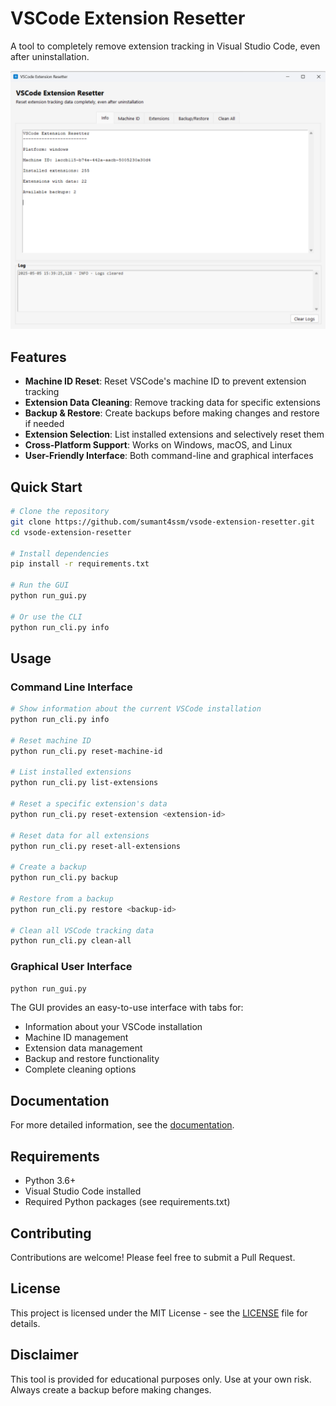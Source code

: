 # VSCode Extension Resetter

A tool to completely remove extension tracking in Visual Studio Code, even after uninstallation.

![VSCode Extension Resetter](docs/screenshot.png)

## Features

- **Machine ID Reset**: Reset VSCode's machine ID to prevent extension tracking
- **Extension Data Cleaning**: Remove tracking data for specific extensions
- **Backup & Restore**: Create backups before making changes and restore if needed
- **Extension Selection**: List installed extensions and selectively reset them
- **Cross-Platform Support**: Works on Windows, macOS, and Linux
- **User-Friendly Interface**: Both command-line and graphical interfaces

## Quick Start

```bash
# Clone the repository
git clone https://github.com/sumant4ssm/vsode-extension-resetter.git
cd vsode-extension-resetter

# Install dependencies
pip install -r requirements.txt

# Run the GUI
python run_gui.py

# Or use the CLI
python run_cli.py info
```

## Usage

### Command Line Interface

```bash
# Show information about the current VSCode installation
python run_cli.py info

# Reset machine ID
python run_cli.py reset-machine-id

# List installed extensions
python run_cli.py list-extensions

# Reset a specific extension's data
python run_cli.py reset-extension <extension-id>

# Reset data for all extensions
python run_cli.py reset-all-extensions

# Create a backup
python run_cli.py backup

# Restore from a backup
python run_cli.py restore <backup-id>

# Clean all VSCode tracking data
python run_cli.py clean-all
```

### Graphical User Interface

```bash
python run_gui.py
```

The GUI provides an easy-to-use interface with tabs for:
- Information about your VSCode installation
- Machine ID management
- Extension data management
- Backup and restore functionality
- Complete cleaning options

## Documentation

For more detailed information, see the [documentation](docs/README.md).

## Requirements

- Python 3.6+
- Visual Studio Code installed
- Required Python packages (see requirements.txt)

## Contributing

Contributions are welcome! Please feel free to submit a Pull Request.

## License

This project is licensed under the MIT License - see the [LICENSE](LICENSE) file for details.

## Disclaimer

This tool is provided for educational purposes only. Use at your own risk. Always create a backup before making changes.
